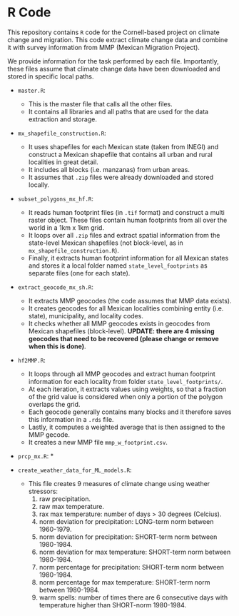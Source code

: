 # R Code

This repository contains `R` code for the Cornell-based project on climate change and migration. This code extract climate change data and combine it with survey information from MMP (Mexican Migration Project).

We provide information for the task performed by each file. Importantly, these files assume that climate change data have been downloaded and stored in specific local paths.

- `master.R`:
  * This is the master file that calls all the other files.
  * It contains all libraries and all paths that are used for the data extraction and storage.

- `mx_shapefile_construction.R`:
  * It uses shapefiles for each Mexican state (taken from INEGI) and construct a Mexican shapefile that contains all urban and rural localities in great detail.
  * It includes all blocks (i.e. manzanas) from urban areas.
  * It assumes that `.zip` files were already downloaded and stored locally.

- `subset_polygons_mx_hf.R`:
  * It reads human footprint files (in `.tif` format) and construct a multi raster object. These files contain human footprints from all over the world in a 1km x 1km grid.
  * It loops over all `.zip` files and extract spatial information from the state-level Mexican shapefiles (not block-level, as in `mx_shapefile_construction.R`).
  * Finally, it extracts human footprint information for all Mexican states and stores it a local folder named `state_level_footprints` as separate files (one for each state).

- `extract_geocode_mx_sh.R`:
  * It extracts MMP geocodes (the code assumes that MMP data exists).
  * It creates geocodes for all Mexican localities combining entity (i.e. state), municipality, and locality codes.
  * It checks whether all MMP geocodes exists in geocodes from Mexican shapefiles (block-level). **UPDATE: there are 4 missing geocodes that need to be recovered (please change or remove when this is done)**.

- `hf2MMP.R`:
  * It loops through all MMP geocodes and extract human footprint information for each locality from folder `state_level_footprints/`.
  * At each iteration, it extracts values using weights, so that a fraction of the grid value is considered when only a portion of the polygon overlaps the grid.
  * Each geocode generally contains many blocks and it therefore saves this information in a `.rds` file.
  * Lastly, it computes a weighted average that is then assigned to the MMP gecode.
  * It creates a new MMP file `mmp_w_footprint.csv`.

- `prcp_mx.R`:
  *

- `create_weather_data_for_ML_models.R`:
  * This file creates 9 measures of climate change using weather stressors:
      1. raw precipitation.
      2. raw max temperature.
      3. rax max temperature: number of days > 30 degrees (Celcius).
      4. norm deviation for precipitation: LONG-term norm between 1960-1979.
      5. norm deviation for precipitation: SHORT-term norm between 1980-1984.
      6. norm deviation for max temperature: SHORT-term norm between 1980-1984.
      7. norm percentage for precipitation: SHORT-term norm between 1980-1984.
      8. norm percentage for max temperature: SHORT-term norm between 1980-1984.
      9. warm spells: number of times there are 6 consecutive days with temperature higher than SHORT-norm 1980-1984.
